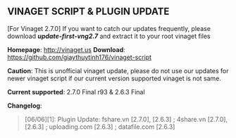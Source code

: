 ##  VINAGET SCRIPT & PLUGIN UPDATE

[For Vinaget 2.7.0] If you want to catch our updates frequently, please download **_update-first-vng2.7_** and extract it to your root vinaget files

<b>Homepage</b>: http://vinaget.us
<b>Download</b>: https://github.com/giaythuytinh176/vinaget-script <br/>

<b>Caution</b>: This is unofficial vinaget update, please do not use our updates for newer vinaget script if our current version supported vinaget is not same.

<b>Current supported</b>: 2.7.0 Final r93 & 2.6.3 Final

<b>Changelog</b>:<br>
> [06/06][1]: Plugin Update: fshare.vn [2.7.0], [2.6.3] ; 4share.vn [2.7.0], [2.6.3] ; uploading.com [2.6.3] ; datafile.com [2.6.3]
